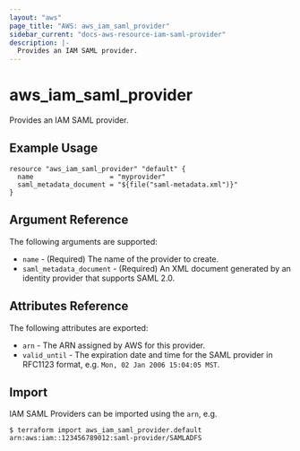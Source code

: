 ```yaml
---
layout: "aws"
page_title: "AWS: aws_iam_saml_provider"
sidebar_current: "docs-aws-resource-iam-saml-provider"
description: |-
  Provides an IAM SAML provider.
---
```


# aws\_iam\_saml\_provider

Provides an IAM SAML provider.

## Example Usage

```hcl
resource "aws_iam_saml_provider" "default" {
  name                   = "myprovider"
  saml_metadata_document = "${file("saml-metadata.xml")}"
}
```

## Argument Reference

The following arguments are supported:

* `name` - (Required) The name of the provider to create.
* `saml_metadata_document` - (Required) An XML document generated by an identity provider that supports SAML 2.0.

## Attributes Reference

The following attributes are exported:

* `arn` - The ARN assigned by AWS for this provider.
* `valid_until` - The expiration date and time for the SAML provider in RFC1123 format, e.g. `Mon, 02 Jan 2006 15:04:05 MST`.

## Import

IAM SAML Providers can be imported using the `arn`, e.g.

```
$ terraform import aws_iam_saml_provider.default arn:aws:iam::123456789012:saml-provider/SAMLADFS
```